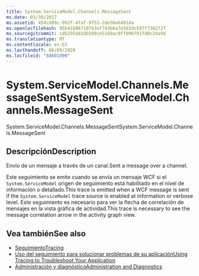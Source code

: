 ```yaml
---
title: System.ServiceModel.Channels.MessageSent
ms.date: 03/30/2017
ms.assetid: 454cd09c-992f-4faf-9751-2de56e6401da
ms.openlocfilehash: 95b41b86710743ef743b6a7e563dc597f738272f
ms.sourcegitcommit: cdb295dd1db589ce5169ac9ff096f01fd0c2da9d
ms.translationtype: MT
ms.contentlocale: es-ES
ms.lasthandoff: 06/09/2020
ms.locfileid: "84601990"
---
```

# <a name="systemservicemodelchannelsmessagesent"></a><span data-ttu-id="24fb5-102">System.ServiceModel.Channels.MessageSent</span><span class="sxs-lookup"><span data-stu-id="24fb5-102">System.ServiceModel.Channels.MessageSent</span></span>
<span data-ttu-id="24fb5-103">System.ServiceModel.Channels.MessageSent</span><span class="sxs-lookup"><span data-stu-id="24fb5-103">System.ServiceModel.Channels.MessageSent</span></span>  
  
## <a name="description"></a><span data-ttu-id="24fb5-104">Descripción</span><span class="sxs-lookup"><span data-stu-id="24fb5-104">Description</span></span>  
 <span data-ttu-id="24fb5-105">Envío de un mensaje a través de un canal.</span><span class="sxs-lookup"><span data-stu-id="24fb5-105">Sent a message over a channel.</span></span>  
  
 <span data-ttu-id="24fb5-106">Este seguimiento se emite cuando se envía un mensaje WCF si el `System.ServiceModel` origen de seguimiento está habilitado en el nivel de información o detallado.</span><span class="sxs-lookup"><span data-stu-id="24fb5-106">This trace is emitted when a WCF message is sent if the `System.ServiceModel` trace source is enabled at information or verbose level.</span></span> <span data-ttu-id="24fb5-107">Este seguimiento es necesario para ver la flecha de correlación de mensajes en la vista gráfica de actividad.</span><span class="sxs-lookup"><span data-stu-id="24fb5-107">This trace is necessary to see the message correlation arrow in the activity graph view.</span></span>  
  
## <a name="see-also"></a><span data-ttu-id="24fb5-108">Vea también</span><span class="sxs-lookup"><span data-stu-id="24fb5-108">See also</span></span>

- [<span data-ttu-id="24fb5-109">Seguimiento</span><span class="sxs-lookup"><span data-stu-id="24fb5-109">Tracing</span></span>](index.md)
- [<span data-ttu-id="24fb5-110">Uso del seguimiento para solucionar problemas de su aplicación</span><span class="sxs-lookup"><span data-stu-id="24fb5-110">Using Tracing to Troubleshoot Your Application</span></span>](using-tracing-to-troubleshoot-your-application.md)
- [<span data-ttu-id="24fb5-111">Administración y diagnóstico</span><span class="sxs-lookup"><span data-stu-id="24fb5-111">Administration and Diagnostics</span></span>](../index.md)
